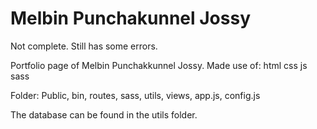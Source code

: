 # Melbin Punchakunnel Jossy
Not complete. Still has some errors.

Portfolio page of Melbin Punchakkunnel Jossy. 
Made use of:
html
css
js
sass

Folder: 
Public, bin, routes, sass, utils, views, app.js, config.js

The database can be found in the utils folder.
